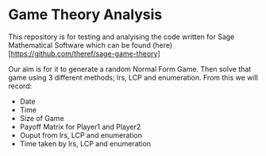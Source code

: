 Game Theory Analysis
====================

This repository is for testing and analyising the code written for Sage Mathematical Software which can be found (here)[https://github.com/theref/sage-game-theory]


Our aim is for it to generate a random Normal Form Game. Then solve that game using 3 different methods; lrs, LCP and enumeration. From this we will record:
 - Date
 - Time
 - Size of Game
 - Payoff Matrix for Player1 and Player2
 - Ouput from lrs, LCP and enumeration
 - Time taken by lrs, LCP and enumeration
